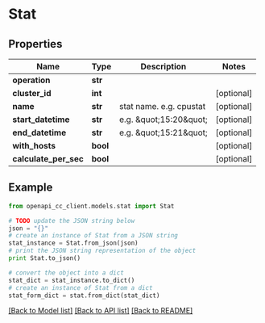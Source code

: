# Stat


## Properties
Name | Type | Description | Notes
------------ | ------------- | ------------- | -------------
**operation** | **str** |  | 
**cluster_id** | **int** |  | [optional] 
**name** | **str** | stat name. e.g. cpustat | [optional] 
**start_datetime** | **str** | e.g. \&quot;15:20\&quot; | [optional] 
**end_datetime** | **str** | e.g. \&quot;15:21\&quot; | [optional] 
**with_hosts** | **bool** |  | [optional] 
**calculate_per_sec** | **bool** |  | [optional] 

## Example

```python
from openapi_cc_client.models.stat import Stat

# TODO update the JSON string below
json = "{}"
# create an instance of Stat from a JSON string
stat_instance = Stat.from_json(json)
# print the JSON string representation of the object
print Stat.to_json()

# convert the object into a dict
stat_dict = stat_instance.to_dict()
# create an instance of Stat from a dict
stat_form_dict = stat.from_dict(stat_dict)
```
[[Back to Model list]](../README.md#documentation-for-models) [[Back to API list]](../README.md#documentation-for-api-endpoints) [[Back to README]](../README.md)


